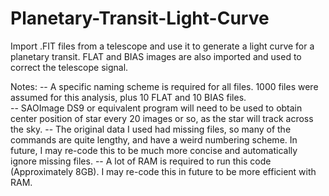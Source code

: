 # Planetary-Transit-Light-Curve
Import .FIT files from a telescope and use it to generate a light curve for a planetary transit. FLAT and BIAS images are also imported and used to correct the telescope signal.

Notes: 
-- A specific naming scheme is required for all files. 1000 files were assumed for this analysis, plus 10 FLAT and 10 BIAS files. <br />
-- SAOImage DS9 or equivalent program will need to be used to obtain center position of star every 20 images or so, as the star will track across the sky. 
-- The original data I used had missing files, so many of the commands are quite lengthy, and have a weird numbering scheme. In future, I may re-code this to be much more concise and automatically ignore missing files. 
-- A lot of RAM is required to run this code (Approximately 8GB). I may re-code this in future to be more efficient with RAM. 

